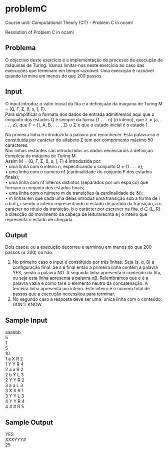 # problemC
Course unit: Computational Theory (CT) - Problem C in ocaml

Resolution of Problem C in ocaml

## Problema

O objectivo deste exercício é a implementação do processo de execução de máquinas de Turing. Vamos limitar-nos neste exercício ao caso das execuções que terminam em tempo razoável. Uma execução é razoável quando termina em menos do que 200 passos.  

## Input

O input introduz o valor inicial da fita e a definiçaão da máquina de Turing M = (Q, Γ, Σ, δ, s, ], F).  
Para simplificar o formato dos dados de entrada admitiremos aqui que o conjunto dos estados Q é sempre da forma {1 . . . n} (n inteiro), que Σ = {a, . . . , z}, que Γ = {], A, B, . . . , Z} ∪ Σ e que o estado inicial é o estado 1.  

Na primeira linha é introduzida a palavra por reconhecer. Esta palavra só é constituida por carácter do alfabeto Σ tem por comprimento máximo 50 caracteres.  
Nas linhas restantes são introduzidos os dados necessários à definição completa da máquina de Turing M.  
Assim M = (Q, Γ, Σ, δ, s, ], F) é introduzida por:  
• uma linha com o inteiro n, especificando o conjunto Q = {1 . . . n};  
• uma linha com o numero nf (cardinalidade do conjunto F dos estados finais);  
• uma linha com nf inteiros distintos (separados por um espa¸co) que formam o conjunto dos estados finais;  
• uma linha com o número m de transições (a cardinalidade de δ));  
• m linhas em que cada uma delas introduz uma transição sob a forma de i a b d j, i sendo o inteiro representando o estado de partida da transição, a o carácter no rótulo da transição, b o carácter por escrever na fita, d ∈ {L, R} a direcção do movimento da cabeça de leitura/ecrita e j o inteiro que representa o estado de chegada.  

## Output

Dois casos: ou a execução decorreu e terminou em menos do que 200 passos (≤ 200) ou não:  

1. No primeiro caso o input é constituido por três linhas. Seja (s, α, β) a configuração final. Se s é final então a primeira linha contém a palavra YES, senão a palavra NO. A segunda linha apresenta o conteúdo da fita, ou seja esta linha apresenta a palavra αβ. Relembramos que e é a palavra vazia e como tal é o elemento neutro da concatenação. A terceira linha apresenta um inteiro. Este inteiro é o número total de passos que a execução necessitou para terminar.  
2. No segundo caso a resposta deve ser uma ´unica linha com o conteúdo: DON’T KNOW  

## Sample Input

aaabbb  
5  
1  
5  
10  
1 a X R 2  
1 Y Y R 4  
2 a a R 2  
2 b Y L 3  
2 Y Y R 2  
3 a a L 3  
3 X X R 1  
3 Y Y L 3  
4 Y Y R 4  
4 # # R 5  

## Sample Output
YES  
XXXYYY#  
25  
